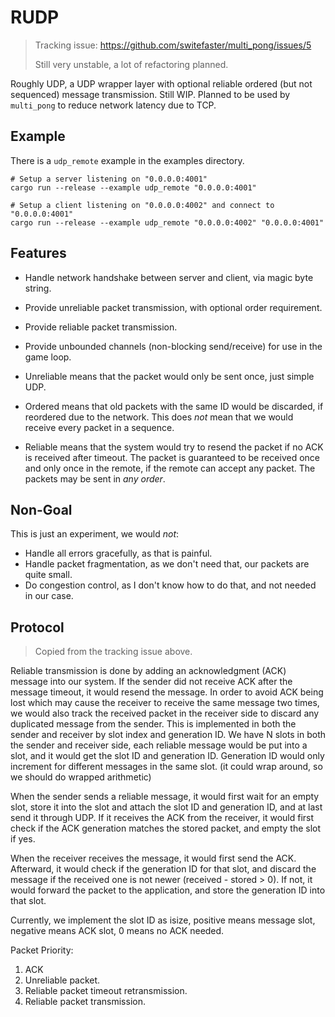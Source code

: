 # RUDP

> Tracking issue: https://github.com/switefaster/multi_pong/issues/5
>
> Still very unstable, a lot of refactoring planned.

Roughly UDP, a UDP wrapper layer with optional reliable ordered (but not
sequenced) message transmission. Still WIP. Planned to be used by `multi_pong`
to reduce network latency due to TCP.

## Example
There is a `udp_remote` example in the examples directory.
```
# Setup a server listening on "0.0.0.0:4001"
cargo run --release --example udp_remote "0.0.0.0:4001"

# Setup a client listening on "0.0.0.0:4002" and connect to "0.0.0.0:4001"
cargo run --release --example udp_remote "0.0.0.0:4002" "0.0.0.0:4001"
```

## Features
* Handle network handshake between server and client, via magic byte string.
* Provide unreliable packet transmission, with optional order requirement.
* Provide reliable packet transmission.
* Provide unbounded channels (non-blocking send/receive) for use in the game loop.

* Unreliable means that the packet would only be sent once, just simple UDP.
* Ordered means that old packets with the same ID would be discarded, if
  reordered due to the network. This does *not* mean that we would receive every
  packet in a sequence.
* Reliable means that the system would try to resend the packet if no ACK is
  received after timeout. The packet is guaranteed to be received once and only
  once in the remote, if the remote can accept any packet. The packets may be
  sent in *any order*.

## Non-Goal
This is just an experiment, we would *not*:
* Handle all errors gracefully, as that is painful.
* Handle packet fragmentation, as we don't need that, our packets are quite
  small.
* Do congestion control, as I don't know how to do that, and not needed in our
  case.

## Protocol
> Copied from the tracking issue above.

Reliable transmission is done by adding an acknowledgment (ACK) message into our
system. If the sender did not receive ACK after the message timeout, it would
resend the message. In order to avoid ACK being lost which may cause the
receiver to receive the same message two times, we would also track the received
packet in the receiver side to discard any duplicated message from the sender.
This is implemented in both the sender and receiver by slot index and generation
ID. We have N slots in both the sender and receiver side, each reliable message
would be put into a slot, and it would get the slot ID and generation ID.
Generation ID would only increment for different messages in the same slot. (it
could wrap around, so we should do wrapped arithmetic)

When the sender sends a reliable message, it would first wait for an empty slot,
store it into the slot and attach the slot ID and generation ID, and at last
send it through UDP. If it receives the ACK from the receiver, it would first
check if the ACK generation matches the stored packet, and empty the slot if
yes.

When the receiver receives the message, it would first send the ACK. Afterward,
it would check if the generation ID for that slot, and discard the message if
the received one is not newer (received - stored > 0). If not, it would forward
the packet to the application, and store the generation ID into that slot.

Currently, we implement the slot ID as isize, positive means message slot,
negative means ACK slot, 0 means no ACK needed.

Packet Priority:
1. ACK
2. Unreliable packet.
3. Reliable packet timeout retransmission.
4. Reliable packet transmission.

